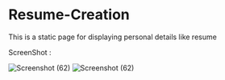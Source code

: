 # Resume-Creation

This is a static page for displaying personal details like resume

ScreenShot : 

![Screenshot (62)](https://user-images.githubusercontent.com/78490928/190919689-ab648f7c-d4e2-47c7-9a21-4a9331b9bd7f.png)
![Screenshot (62)](https://user-images.githubusercontent.com/78490928/190919784-a44fad87-dfec-4522-9535-55b07b0df1f9.png)

